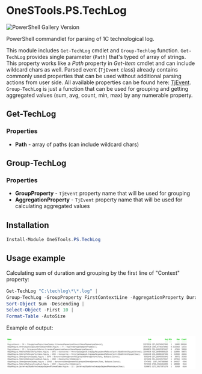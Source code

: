 # OneSTools.PS.TechLog

![PowerShell Gallery Version](https://img.shields.io/powershellgallery/v/OneSTools.PS.TechLog?style=plastic)

PowerShell commandlet for parsing of 1C technological log.  

This module includes `Get-TechLog` cmdlet and `Group-Techlog` function. `Get-TechLog` provides single parameter (`Path`) that's typed of array of strings. This property works like a *Path* property in *Get-Item* cmdlet and can include wildcard chars as well. Parsed event (`TjEvent` class) already contains commonly used properties that can be used without additional parsing actions from user side. All available properties can be found here: [TjEvent](https://github.com/akpaevj/OneSTools.PS.TechLog/blob/master/TjEvent.cs). `Group-TechLog` is just a function that can be used for grouping and getting aggregated values (sum, avg, count, min, max) by any numerable property.

## Get-TechLog
### Properties
- **Path** - array of paths (can include wildcard chars)

## Group-TechLog
### Properties
- **GroupProperty** - `TjEvent` property name that will be used for grouping  
- **AggregationProperty** - `TjEvent` property name that will be used for calculating aggregated values

## Installation

```powershell
Install-Module OneSTools.PS.TechLog
```

## Usage example
Calculating sum of duration and grouping by the first line of "Context" property:
```powershell
Get-TechLog "C:\techlog\*\*.log" |
Group-TechLog -GroupProperty FirstContextLine -AggregationProperty Duration | 
Sort-Object Sum -Descending | 
Select-Object -First 10 |
Format-Table -AutoSize
```
Example of output:

![Alt text](output.png)
